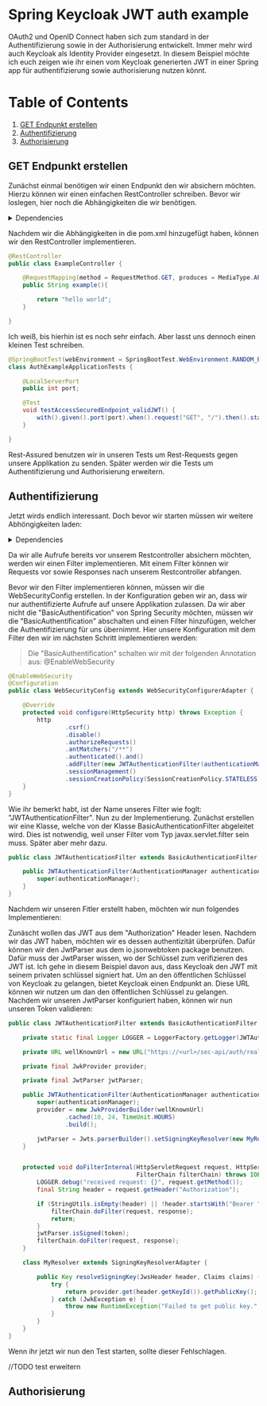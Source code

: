 # Spring Keycloak JWT auth example

OAuth2 und OpenID Connect haben sich zum standard in der Authentifizierung sowie in der Authorisierung entwickelt. Immer mehr wird auch Keycloak als Identity Provider eingesetzt. In diesem Beispiel möchte ich euch zeigen wie ihr einen vom Keycloak generierten JWT in einer Spring app für authentifizierung sowie authorisierung nutzen könnt.

# Table of Contents
1. [GET Endpunkt erstellen](#getendpoint)
2. [Authentifizierung](#Authentifizierung)
3. [Authorisierung](#Authorisierung)

## GET Endpunkt erstellen <a name="getendpoint"></a>

Zunächst einmal benötigen wir einen Endpunkt den wir absichern möchten. Hierzu können wir einen einfachen RestController schreiben. Bevor wir loslegen, hier noch die Abhängigkeiten die wir benötigen.

<details>
  <summary>Dependencies</summary>
  
```xml
<dependency>
    <groupId>org.springframework.boot</groupId>
    <artifactId>spring-boot-starter-web</artifactId>
</dependency>

<dependency>
    <groupId>org.springframework.boot</groupId>
    <artifactId>spring-boot-starter-test</artifactId>
    <scope>test</scope>
</dependency>

<dependency>
    <groupId>io.rest-assured</groupId>
    <artifactId>rest-assured</artifactId>
    <version>3.0.0</version>
    <scope>test</scope>
</dependency>

<dependency>
    <groupId>io.rest-assured</groupId>
    <artifactId>json-schema-validator</artifactId>
    <version>4.3.1</version>
</dependency>
```
    
</details>

<space></space>

Nachdem wir die Abhängigkeiten in die pom.xml hinzugefügt haben, können wir den RestController implementieren.

```java
@RestController
public class ExampleController {

    @RequestMapping(method = RequestMethod.GET, produces = MediaType.APPLICATION_JSON_VALUE)
    public String example(){

        return "hello world";
    }

}
```

Ich weiß, bis hierhin ist es noch sehr einfach. Aber lasst uns dennoch einen kleinen Test schreiben.

```java
@SpringBootTest(webEnvironment = SpringBootTest.WebEnvironment.RANDOM_PORT)
class AuthExampleApplicationTests {

    @LocalServerPort
    public int port;

    @Test
    void testAccessSecuredEndpoint_validJWT() {
        with().given().port(port).when().request("GET", "/").then().statusCode(HttpStatus.OK.value());
    }

}
```

Rest-Assured benutzen wir in unseren Tests um Rest-Requests gegen unsere Applikation zu senden. Später werden wir die Tests um Authentifizierung und Authorisierung erweitern.


## Authentifizierung

Jetzt wirds endlich interessant. Doch bevor wir starten müssen wir weitere Abhöngigkeiten laden:

<details>
    <summary>Dependencies</summary>

```xml
<dependency>
    <groupId>org.springframework.boot</groupId>
    <artifactId>spring-boot-starter-security</artifactId>
</dependency>
```

</details>

<space></space>

Da wir alle Aufrufe bereits vor unserem Restcontroller absichern möchten, werden wir einen Filter implementieren. Mit einem Filter können wir Requests vor sowie Responses nach unserem Restcontroller abfangen.

Bevor wir den Filter implementieren können, müssen wir die WebSecurityConfig erstellen. In der Konfiguration geben wir an, dass wir nur authentifizierte Aufrufe auf unsere Applikation zulassen. Da wir aber nicht die "BasicAuthentification" von Spring Security möchten, müssen wir die "BasicAuthentification" abschalten und einen Filter hinzufügen, welcher die Authentifizierung für uns übernimmt. Hier unsere Konfiguration mit dem Filter den wir im nächsten Schritt implementieren werden:

> Die "BasicAuthentification" schalten wir mit der folgenden Annotation aus: @EnableWebSecurity



```java 
@EnableWebSecurity
@Configuration
public class WebSecurityConfig extends WebSecurityConfigurerAdapter {

    @Override
    protected void configure(HttpSecurity http) throws Exception {
        http
                .csrf()
                .disable()
                .authorizeRequests()
                .antMatchers("/**")
                .authenticated().and()
                .addFilter(new JWTAuthenticationFilter(authenticationManager()))
                .sessionManagement()
                .sessionCreationPolicy(SessionCreationPolicy.STATELESS);
    }
}
```

Wie ihr bemerkt habt, ist der Name unseres Filter wie foglt: "JWTAuthenticationFilter". Nun zu der Implementierung. Zunächst erstellen wir eine Klasse, welche von der Klasse BasicAuthenticationFilter abgeleitet wird. Dies ist notwendig, weil unser Filter vom Typ javax.servlet.filter sein muss. Später aber mehr dazu. 

```java
public class JWTAuthenticationFilter extends BasicAuthenticationFilter {

    public JWTAuthenticationFilter(AuthenticationManager authenticationManager) {
        super(authenticationManager);
    }
}
```

Nachdem wir unseren Fitler erstellt haben, möchten wir nun folgendes Implementieren:

Zunäscht wollen das JWT aus dem "Authorization" Header lesen. Nachdem wir das JWT haben, möchten wir es dessen authentizität überprüfen. Dafür können wir den JwtParser aus dem io.jsonwebtoken package benutzen. Dafür muss der JwtParser wissen, wo der Schlüssel zum verifizieren des JWT ist. Ich gehe in diesem Beispiel davon aus, dass Keycloak den JWT mit seinem privaten schlüssel signiert hat. Um an den öffentlichen Schlüssel von Keycloak zu gelangen, bietet Keycloak einen Endpunkt an. Diese URL können wir nutzen um dan den öffentlichen Schlüssel zu gelangen. Nachdem wir unseren JwtParser konfiguriert haben, können wir nun unseren Token validieren:

```java
public class JWTAuthenticationFilter extends BasicAuthenticationFilter {

    private static final Logger LOGGER = LoggerFactory.getLogger(JWTAuthenticationFilter.class);

    private URL wellKnownUrl = new URL("https://<url>/sec-api/auth/realms/<realm>/protocol/openid-connect/certs");

    private final JwkProvider provider;

    private final JwtParser jwtParser;

    public JWTAuthenticationFilter(AuthenticationManager authenticationManager){
        super(authenticationManager);
        provider = new JwkProviderBuilder(wellKnownUrl)
                .cached(10, 24, TimeUnit.HOURS)
                .build();

        jwtParser = Jwts.parserBuilder().setSigningKeyResolver(new MyResolver()).build();
    }


    protected void doFilterInternal(HttpServletRequest request, HttpServletResponse response,
                                    FilterChain filterChain) throws IOException, ServletException {
        LOGGER.debug("received request: {}", request.getMethod());
        final String header = request.getHeader("Authorization");

        if (StringUtils.isEmpty(header) || !header.startsWith("Bearer ")) {
            filterChain.doFilter(request, response);
            return;
        }
        jwtParser.isSigned(token);
        filterChain.doFilter(request, response);
    }

    class MyResolver extends SigningKeyResolverAdapter {

        public Key resolveSigningKey(JwsHeader header, Claims claims) {
            try {
                return provider.get(header.getKeyId()).getPublicKey();
            } catch (JwkException e) {
                throw new RuntimeException("Failed to get public key.", e);
            }
        }
    }
}
```

Wenn ihr jetzt wir nun den Test starten, sollte dieser Fehlschlagen. 

//TODO test erweitern




## Authorisierung
